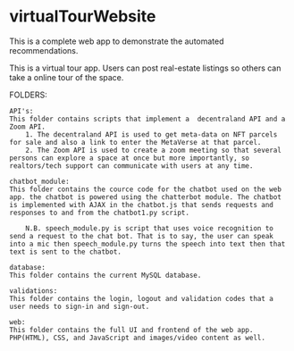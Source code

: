 # virtualTourWebsite
This is a complete web app to demonstrate the automated recommendations.

This is a virtual tour app. Users can post real-estate listings so others can take a online tour of the space. 

FOLDERS:
        
    API's: 
    This folder contains scripts that implement a  decentraland API and a Zoom API. 
        1. The decentraland API is used to get meta-data on NFT parcels for sale and also a link to enter the MetaVerse at that parcel.
        2. The Zoom API is used to create a zoom meeting so that several persons can explore a space at once but more importantly, so realtors/tech support can communicate with users at any time.
    
    chatbot_module: 
    This folder contains the cource code for the chatbot used on the web app. the chatbot is powered using the chatterbot module. The chatbot is implemented with AJAX in the chatbot.js that sends requests and responses to and from the chatbot1.py script.

        N.B. speech_module.py is script that uses voice recognition to send a request to the chat bot. That is to say, the user can speak into a mic then speech_module.py turns the speech into text then that text is sent to the chatbot.
    
    database: 
    This folder contains the current MySQL database.

    validations:
    This folder contains the login, logout and validation codes that a user needs to sign-in and sign-out.

    web:
    This folder contains the full UI and frontend of the web app. PHP(HTML), CSS, and JavaScript and images/video content as well.
